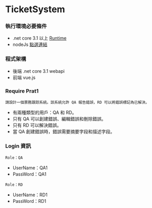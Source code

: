 # TicketSystem

### 執行環境必要條件

- .net core 3.1 以上 [Runtime](https://dotnet.microsoft.com/en-us/download/dotnet/3.1)
- nodeJs [點選連結](https://nodejs.org/en/)

### 程式架構
- 後端 .net core 3.1 webapi
- 前端 vue.js
  
### Require Prat1

`請設計一個票務跟踪系統。該系統允許 QA 報告錯誤，RD 可以將錯誤標記為已解決。`

- 有兩種類型的用戶：QA 和 RD。
- 只有 QA 可以創建錯誤、編輯錯誤和刪除錯誤。
- 只有 RD 可以解決錯誤。
- 當 QA 創建錯誤時，錯誤需要摘要字段和描述字段。

### Login 資訊

`Role：QA`
- UserName：QA1
- PassWord：QA1

`Role：RD`
- UserName：RD1
- PassWord：RD1
